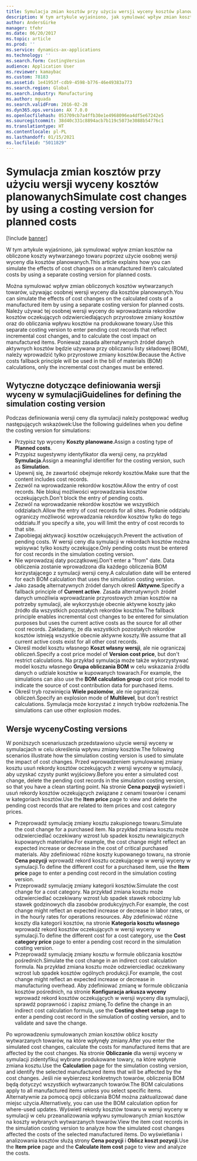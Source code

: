 ```yaml
---
title: Symulacja zmian kosztów przy użyciu wersji wyceny kosztów planowanych
description: W tym artykule wyjaśniono, jak symulować wpływ zmian kosztów na obliczone koszty wytwarzanego towaru poprzez użycie osobnej wersji wyceny dla kosztów planowanych.
author: AndersGirke
manager: tfehr
ms.date: 06/20/2017
ms.topic: article
ms.prod: ''
ms.service: dynamics-ax-applications
ms.technology: ''
ms.search.form: CostingVersion
audience: Application User
ms.reviewer: kamaybac
ms.custom: 78183
ms.assetid: 1e41953f-cdb9-4598-b776-46e49383a773
ms.search.region: Global
ms.search.industry: Manufacturing
ms.author: mguada
ms.search.validFrom: 2016-02-28
ms.dyn365.ops.version: AX 7.0.0
ms.openlocfilehash: 053709cb7a4ffb30e1e4968096ea4df5e67242e5
ms.sourcegitcommit: 38d40c331c8894acb7b119c5073e3088b54776c1
ms.translationtype: HT
ms.contentlocale: pl-PL
ms.lasthandoff: 01/15/2021
ms.locfileid: "5011829"
---
```

# <a name="simulate-cost-changes-by-using-a-costing-version-for-planned-costs"></a><span data-ttu-id="5ba27-103">Symulacja zmian kosztów przy użyciu wersji wyceny kosztów planowanych</span><span class="sxs-lookup"><span data-stu-id="5ba27-103">Simulate cost changes by using a costing version for planned costs</span></span>

[!include [banner](../includes/banner.md)]

<span data-ttu-id="5ba27-104">W tym artykule wyjaśniono, jak symulować wpływ zmian kosztów na obliczone koszty wytwarzanego towaru poprzez użycie osobnej wersji wyceny dla kosztów planowanych.</span><span class="sxs-lookup"><span data-stu-id="5ba27-104">This article explains how you can simulate the effects of cost changes on a manufactured item’s calculated costs by using a separate costing version for planned costs.</span></span>

<span data-ttu-id="5ba27-105">Można symulować wpływ zmian obliczonych kosztów wytwarzanych towarów, używając osobnej wersji wyceny dla kosztów planowanych.</span><span class="sxs-lookup"><span data-stu-id="5ba27-105">You can simulate the effects of cost changes on the calculated costs of a manufactured item by using a separate costing version for planned costs.</span></span> <span data-ttu-id="5ba27-106">Należy używać tej osobnej wersji wyceny do wprowadzania rekordów kosztów oczekujących odzwierciedlających przyrostowe zmiany kosztów oraz do obliczania wpływu kosztów na produkowane towary.</span><span class="sxs-lookup"><span data-stu-id="5ba27-106">Use this separate costing version to enter pending cost records that reflect incremental cost changes, and to calculate the cost impact on manufactured items.</span></span> <span data-ttu-id="5ba27-107">Ponieważ zasada alternatywnych źródeł danych aktywnych kosztów będzie używana przy obliczaniu listy składowej (BOM), należy wprowadzić tylko przyrostowe zmiany kosztów.</span><span class="sxs-lookup"><span data-stu-id="5ba27-107">Because the Active costs fallback principle will be used in the bill of materials (BOM) calculations, only the incremental cost changes must be entered.</span></span>

## <a name="guidelines-for-defining-the-simulation-costing-version"></a><span data-ttu-id="5ba27-108">Wytyczne dotyczące definiowania wersji wyceny w symulacji</span><span class="sxs-lookup"><span data-stu-id="5ba27-108">Guidelines for defining the simulation costing version</span></span>
<span data-ttu-id="5ba27-109">Podczas definiowania wersji ceny dla symulacji należy postępować według następujących wskazówek:</span><span class="sxs-lookup"><span data-stu-id="5ba27-109">Use the following guidelines when you define the costing version for simulations:</span></span>

-   <span data-ttu-id="5ba27-110">Przypisz typ wyceny **Koszty planowane**.</span><span class="sxs-lookup"><span data-stu-id="5ba27-110">Assign a costing type of **Planned costs**.</span></span>
-   <span data-ttu-id="5ba27-111">Przypisz sugestywny identyfikator dla wersji ceny, na przykład **Symulacja**.</span><span class="sxs-lookup"><span data-stu-id="5ba27-111">Assign a meaningful identifier for the costing version, such as **Simulation**.</span></span>
-   <span data-ttu-id="5ba27-112">Upewnij się, że zawartość obejmuje rekordy kosztów.</span><span class="sxs-lookup"><span data-stu-id="5ba27-112">Make sure that the content includes cost records.</span></span>
-   <span data-ttu-id="5ba27-113">Zezwól na wprowadzanie rekordów kosztów.</span><span class="sxs-lookup"><span data-stu-id="5ba27-113">Allow the entry of cost records.</span></span> <span data-ttu-id="5ba27-114">Nie blokuj możliwości wprowadzania kosztów oczekujących.</span><span class="sxs-lookup"><span data-stu-id="5ba27-114">Don't block the entry of pending costs.</span></span>
-   <span data-ttu-id="5ba27-115">Zezwól na wprowadzanie rekordów kosztów we wszystkich oddziałach.</span><span class="sxs-lookup"><span data-stu-id="5ba27-115">Allow the entry of cost records for all sites.</span></span> <span data-ttu-id="5ba27-116">Podanie oddziału ograniczy możliwość wprowadzania rekordów kosztów tylko do tego oddziału.</span><span class="sxs-lookup"><span data-stu-id="5ba27-116">If you specify a site, you will limit the entry of cost records to that site.</span></span>
-   <span data-ttu-id="5ba27-117">Zapobiegaj aktywacji kosztów oczekujących.</span><span class="sxs-lookup"><span data-stu-id="5ba27-117">Prevent the activation of pending costs.</span></span> <span data-ttu-id="5ba27-118">W wersji ceny dla symulacji w rekordach kosztów można wpisywać tylko koszty oczekujące.</span><span class="sxs-lookup"><span data-stu-id="5ba27-118">Only pending costs must be entered for cost records in the simulation costing version.</span></span>
-   <span data-ttu-id="5ba27-119">Nie wprowadzaj daty początkowej.</span><span class="sxs-lookup"><span data-stu-id="5ba27-119">Don't enter a "from" date.</span></span> <span data-ttu-id="5ba27-120">Data obliczenia zostanie wprowadzona dla każdego obliczenia BOM korzystającego z symulacji wersji ceny.</span><span class="sxs-lookup"><span data-stu-id="5ba27-120">A calculation date will be entered for each BOM calculation that uses the simulation costing version.</span></span>
-   <span data-ttu-id="5ba27-121">Jako zasadę alternatywnych źródeł danych określ **Aktywne**.</span><span class="sxs-lookup"><span data-stu-id="5ba27-121">Specify a fallback principle of **Current active**.</span></span> <span data-ttu-id="5ba27-122">Zasada alternatywnych źródeł danych umożliwia wprowadzanie przyrostowych zmian kosztów na potrzeby symulacji, ale wykorzystuje obecnie aktywne koszty jako źródło dla wszystkich pozostałych rekordów kosztów.</span><span class="sxs-lookup"><span data-stu-id="5ba27-122">The fallback principle enables incremental cost changes to be entered for simulation purposes but uses the current active costs as the source for all other cost records.</span></span> <span data-ttu-id="5ba27-123">Zakładamy, że dla wszystkich pozostałych rekordów kosztów istnieją wszystkie obecnie aktywne koszty.</span><span class="sxs-lookup"><span data-stu-id="5ba27-123">We assume that all current active costs exist for all other cost records.</span></span>
-   <span data-ttu-id="5ba27-124">Określ model kosztu własnego **Koszt własny wersji**, ale nie ograniczaj obliczeń.</span><span class="sxs-lookup"><span data-stu-id="5ba27-124">Specify a cost price model of **Version cost price**, but don't restrict calculations.</span></span> <span data-ttu-id="5ba27-125">Na przykład symulacja może także wykorzystywać model kosztu własnego **Grupa obliczania BOM** w celu wskazania źródła danych o udziale kosztów w kupowanych towarach.</span><span class="sxs-lookup"><span data-stu-id="5ba27-125">For example, the simulations can also use the **BOM calculation group** cost price model to indicate the source of cost contribution data for purchased items.</span></span>
-   <span data-ttu-id="5ba27-126">Określ tryb rozwinięcia **Wiele poziomów**, ale nie ograniczaj obliczeń.</span><span class="sxs-lookup"><span data-stu-id="5ba27-126">Specify an explosion mode of **Multilevel**, but don't restrict calculations.</span></span> <span data-ttu-id="5ba27-127">Symulacja może korzystać z innych trybów rozłożenia.</span><span class="sxs-lookup"><span data-stu-id="5ba27-127">The simulations can use other explosion modes.</span></span>

## <a name="costing-versions"></a><span data-ttu-id="5ba27-128">Wersje wyceny</span><span class="sxs-lookup"><span data-stu-id="5ba27-128">Costing versions</span></span>
<span data-ttu-id="5ba27-129">W poniższych scenariuszach przedstawiono użycie wersji wyceny w symulacjach w celu określenia wpływu zmiany kosztów.</span><span class="sxs-lookup"><span data-stu-id="5ba27-129">The following scenarios illustrate how the simulation costing version is used to simulate the impact of cost changes.</span></span> <span data-ttu-id="5ba27-130">Przed wprowadzeniem symulowanej zmiany kosztu usuń rekordy kosztów oczekujących z wersji wyceny w symulacji, aby uzyskać czysty punkt wyjściowy.</span><span class="sxs-lookup"><span data-stu-id="5ba27-130">Before you enter a simulated cost change, delete the pending cost records in the simulation costing version, so that you have a clean starting point.</span></span> <span data-ttu-id="5ba27-131">Na stronie **Cena pozycji** wyświetl i usuń rekordy kosztów oczekujących związane z cenami towarów i cenami w kategoriach kosztów.</span><span class="sxs-lookup"><span data-stu-id="5ba27-131">Use the **Item price** page to view and delete the pending cost records that are related to item prices and cost category prices.</span></span>

-   <span data-ttu-id="5ba27-132">Przeprowadź symulację zmiany kosztu zakupionego towaru.</span><span class="sxs-lookup"><span data-stu-id="5ba27-132">Simulate the cost change for a purchased item.</span></span> <span data-ttu-id="5ba27-133">Na przykład zmiana kosztu może odzwierciedlać oczekiwany wzrost lub spadek kosztu newralgicznych kupowanych materiałów.</span><span class="sxs-lookup"><span data-stu-id="5ba27-133">For example, the cost change might reflect an expected increase or decrease in the cost of critical purchased materials.</span></span> <span data-ttu-id="5ba27-134">Aby zdefiniować różne koszty kupowanego towaru, na stronie **Cena pozycji** wprowadź rekord kosztu oczekującego w wersji wyceny w symulacji.</span><span class="sxs-lookup"><span data-stu-id="5ba27-134">To define the different cost for a purchased item, use the **Item price** page to enter a pending cost record in the simulation costing version.</span></span>
-   <span data-ttu-id="5ba27-135">Przeprowadź symulację zmiany kategorii kosztów.</span><span class="sxs-lookup"><span data-stu-id="5ba27-135">Simulate the cost change for a cost category.</span></span> <span data-ttu-id="5ba27-136">Na przykład zmiana kosztu może odzwierciedlać oczekiwany wzrost lub spadek stawek robocizny lub stawek godzinowych dla zasobów produkcyjnych.</span><span class="sxs-lookup"><span data-stu-id="5ba27-136">For example, the cost change might reflect an expected increase or decrease in labor rates, or in the hourly rates for operations resources.</span></span> <span data-ttu-id="5ba27-137">Aby zdefiniować różne koszty dla kategorii kosztów, na stronie **Kategoria kosztu własnego** wprowadź rekord kosztów oczekujących w wersji wyceny w symulacji.</span><span class="sxs-lookup"><span data-stu-id="5ba27-137">To define the different cost for a cost category, use the **Cost category price** page to enter a pending cost record in the simulation costing version.</span></span>
-   <span data-ttu-id="5ba27-138">Przeprowadź symulację zmiany kosztu w formule obliczania kosztów pośrednich.</span><span class="sxs-lookup"><span data-stu-id="5ba27-138">Simulate the cost change in an indirect cost calculation formula.</span></span> <span data-ttu-id="5ba27-139">Na przykład zmiana kosztu może odzwierciedlać oczekiwany wzrost lub spadek kosztów ogólnych produkcji.</span><span class="sxs-lookup"><span data-stu-id="5ba27-139">For example, the cost change might reflect an expected increase or decrease in manufacturing overhead.</span></span> <span data-ttu-id="5ba27-140">Aby zdefiniować zmianę w formule obliczania kosztów pośrednich, na stronie **Konfiguracja arkusza wyceny** wprowadź rekord kosztów oczekujących w wersji wyceny dla symulacji, sprawdź poprawność i zapisz zmianę.</span><span class="sxs-lookup"><span data-stu-id="5ba27-140">To define the change in an indirect cost calculation formula, use the **Costing sheet setup** page to enter a pending cost record in the simulation of costing version, and to validate and save the change.</span></span>

<span data-ttu-id="5ba27-141">Po wprowadzeniu symulowanych zmian kosztów oblicz koszty wytwarzanych towarów, na które wpłynęły zmiany.</span><span class="sxs-lookup"><span data-stu-id="5ba27-141">After you enter the simulated cost changes, calculate the costs for manufactured items that are affected by the cost changes.</span></span> <span data-ttu-id="5ba27-142">Na stronie **Obliczanie** dla wersji wyceny w symulacji zidentyfikuj wybrane produkowane towary, na które wpłynie zmiana kosztu.</span><span class="sxs-lookup"><span data-stu-id="5ba27-142">Use the **Calculation** page for the simulation costing version, and identify the selected manufactured items that will be affected by the cost changes.</span></span> <span data-ttu-id="5ba27-143">Jeśli nie wybierzesz konkretnych towarów, obliczenia BOM będą dotyczyć wszystkich wytwarzanych towarów.</span><span class="sxs-lookup"><span data-stu-id="5ba27-143">The BOM calculations apply to all manufactured items unless you select specific items.</span></span> <span data-ttu-id="5ba27-144">Alternatywnie za pomocą opcji obliczania BOM można zaktualizować dane miejsc użycia.</span><span class="sxs-lookup"><span data-stu-id="5ba27-144">Alternatively, you can use the BOM calculation option for where-used updates.</span></span> <span data-ttu-id="5ba27-145">Wyświetl rekordy kosztów towaru w wersji wyceny w symulacji w celu przeanalizowania wpływu symulowanych zmian kosztów na koszty wybranych wytwarzanych towarów.</span><span class="sxs-lookup"><span data-stu-id="5ba27-145">View the item cost records in the simulation costing version to analyze how the simulated cost changes affected the costs of the selected manufactured items.</span></span> <span data-ttu-id="5ba27-146">Do wyświetlania i analizowania kosztów służą strony **Cena pozycji** i **Oblicz koszt pozycji**.</span><span class="sxs-lookup"><span data-stu-id="5ba27-146">Use the **Item price** page and the **Calculate item cost** page to view and analyze the costs.</span></span>



